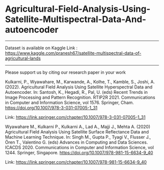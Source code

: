 # Agricultural-Field-Analysis-Using-Satellite-Multispectral-Data-And-autoencoder
***

Dataset is available on Kaggle
Link : https://www.kaggle.com/pranesh67/satellite-multispectral-data-of-agricultural-lands

***

Please support us by citing our research paper in your work

Kulkarni, P., Wyawahare, M., Karwande, A., Kolhe, T., Kamble, S., Joshi, A. (2022). Agricultural Field Analysis Using Satellite Hyperspectral Data and Autoencoder. In: Santosh, K., Hegadi, R., Pal, U. (eds) Recent Trends in Image Processing and Pattern Recognition. RTIP2R 2021. Communications in Computer and Information Science, vol 1576. Springer, Cham. https://doi.org/10.1007/978-3-031-07005-1_31

Link: https://link.springer.com/chapter/10.1007/978-3-031-07005-1_31


Wyawahare M., Kulkarni P., Kulkarni A., Lad A., Majji J., Mehta A. (2020) Agricultural Field Analysis Using Satellite Surface Reflectance Data and Machine Learning Technique. In: Singh M., Gupta P., Tyagi V., Flusser J., Ören T., Valentino G. (eds) Advances in Computing and Data Sciences. ICACDS 2020. Communications in Computer and Information Science, vol 1244. Springer, Singapore. https://doi.org/10.1007/978-981-15-6634-9_40

Link: https://link.springer.com/chapter/10.1007/978-981-15-6634-9_40
